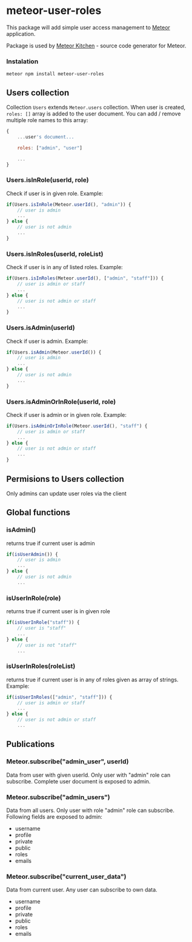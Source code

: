 # meteor-user-roles

This package will add simple user access management to <a href="https://www.meteor.com" target="_blank">Meteor</a> application.

Package is used by <a href="http://www.meteorkitchen.com" target="_blank">Meteor Kitchen</a> - source code generator for Meteor.


### Instalation

```
meteor npm install meteor-user-roles 
```


## Users collection

Collection `Users` extends `Meteor.users` collection. When user is created, `roles: []` array is added to the user document. You can add / remove multiple role names to this array:

```javascript
{
	...user's document...

	roles: ["admin", "user"]

	...
}

```

### Users.isInRole(userId, role)

Check if user is in given role. Example:

```javascript
if(Users.isInRole(Meteor.userId(), "admin")) {
	// user is admin
	...
} else {
	// user is not admin
	...
}
```

### Users.isInRoles(userId, roleList)

Check if user is in any of listed roles. Example:

```javascript
if(Users.isInRoles(Meteor.userId(), ["admin", "staff"])) {
	// user is admin or staff
	...
} else {
	// user is not admin or staff
	...
}
```

### Users.isAdmin(userId)

Check if user is admin. Example:

```javascript
if(Users.isAdmin(Meteor.userId()) {
	// user is admin
	...
} else {
	// user is not admin
	...
}
```

### Users.isAdminOrInRole(userId, role)

Check if user is admin or in given role. Example:

```javascript
if(Users.isAdminOrInRole(Meteor.userId(), "staff") {
	// user is admin or staff
	...
} else {
	// user is not admin or staff
	...
}
```

## Permisions to Users collection

Only admins can update user roles via the client


## Global functions

### isAdmin()

returns true if current user is admin

```javascript
if(isUserAdmin()) {
	// user is admin
	...
} else {
	// user is not admin
	...
```

### isUserInRole(role)

returns true if current user is in given role

```javascript
if(isUserInRole("staff")) {
	// user is "staff"
	...
} else {
	// user is not "staff"
	...
```

### isUserInRoles(roleList)

returns true if current user is in any of roles given as array of strings. Example:

```javascript
if(isUserInRoles(["admin", "staff"])) {
	// user is admin or staff
	...
} else {
	// user is not admin or staff
	...
```

## Publications

### Meteor.subscribe("admin_user", userId)

Data from user with given userId. Only user with "admin" role can subscribe. Complete user document is exposed to admin.


### Meteor.subscribe("admin_users")

Data from all users. Only user with role "admin" role can subscribe. Following fields are exposed to admin:

- username
- profile
- private
- public
- roles
- emails


### Meteor.subscribe("current_user_data")

Data from current user. Any user can subscribe to own data.

- username
- profile
- private
- public
- roles
- emails

